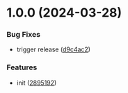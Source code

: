 # 1.0.0 (2024-03-28)


### Bug Fixes

* trigger release ([d9c4ac2](https://github.com/dword-design/find-app-store-bundle-ids/commit/d9c4ac2b79b6dd04aeea03837cc3b8ad94ffb73f))


### Features

* init ([2895192](https://github.com/dword-design/find-app-store-bundle-ids/commit/28951928c9199e458527f7b949952c271397d725))
